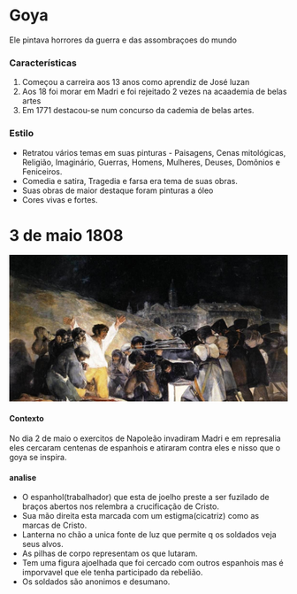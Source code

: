 # Goya
Ele pintava horrores da guerra e das assombraçoes do mundo
### Características
1. Começou a carreira aos 13 anos como aprendiz de José luzan
2. Aos 18 foi morar em Madri e foi rejeitado 2 vezes na acaademia de belas artes
3. Em 1771 destacou-se num concurso da cademia de belas artes.
### Estilo
* Retratou vários temas em suas pinturas - Paisagens, Cenas mitológicas, Religião, Imaginário, Guerras, Homens, Mulheres, Deuses, Domônios e Feniceiros.
* Comedia e satira, Tragedia e farsa era tema de suas obras.
* Suas obras de maior destaque foram pinturas a óleo
* Cores vivas e fortes.
# 3 de maio 1808
<img src="3maio.jpeg"><img/>

#### Contexto
No dia 2 de maio o exercitos de Napoleão invadiram Madri e em represalia eles cercaram centenas de espanhois e atiraram contra eles e nisso que o goya se inspira.
#### analise
* O espanhol(trabalhador) que esta de joelho preste a ser fuzilado de braços abertos nos relembra a crucificação de Cristo.
* Sua mão direita esta marcada com um estigma(cicatriz) como as marcas de Cristo.
* Lanterna no chão a unica fonte de luz que permite q os soldados veja seus alvos.
* As pilhas de corpo representam os que lutaram.
* Tem uma figura ajoelhada que foi cercado com outros espanhois mas é imporvavel que ele tenha participado da rebelião.
* Os soldados são anonimos e desumano.